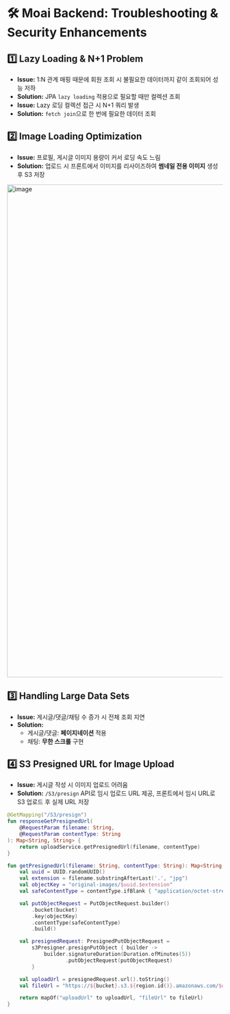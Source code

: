 # 🛠 Moai Backend: Troubleshooting & Security Enhancements

## 1️⃣ Lazy Loading & N+1 Problem
- **Issue:** 1:N 관계 매핑 때문에 회원 조회 시 불필요한 데이터까지 같이 조회되어 성능 저하  
- **Solution:** JPA `lazy loading` 적용으로 필요할 때만 컬렉션 조회  
- **Issue:** Lazy 로딩 컬렉션 접근 시 N+1 쿼리 발생  
- **Solution:** `fetch join`으로 한 번에 필요한 데이터 조회

## 2️⃣ Image Loading Optimization
- **Issue:** 프로필, 게시글 이미지 용량이 커서 로딩 속도 느림  
- **Solution:** 업로드 시 프론트에서 이미지를 리사이즈하여 **썸네일 전용 이미지** 생성 후 S3 저장
<img width="1261" height="1150" alt="image" src="https://github.com/user-attachments/assets/77732b4d-dd0b-4dcf-a010-4b523da8baad" />



## 3️⃣ Handling Large Data Sets
- **Issue:** 게시글/댓글/채팅 수 증가 시 전체 조회 지연  
- **Solution:**  
  - 게시글/댓글: **페이지네이션** 적용  
  - 채팅: **무한 스크롤** 구현

## 4️⃣ S3 Presigned URL for Image Upload
- **Issue:** 게시글 작성 시 이미지 업로드 어려움  
- **Solution:** `/S3/presign` API로 임시 업로드 URL 제공, 프론트에서 임시 URL로 S3 업로드 후 실제 URL 저장  

```kotlin
@GetMapping("/S3/presign")
fun responseGetPresignedUrl(
    @RequestParam filename: String,
    @RequestParam contentType: String
): Map<String, String> {
    return uploadService.getPresignedUrl(filename, contentType)
}

fun getPresignedUrl(filename: String, contentType: String): Map<String, String> {
    val uuid = UUID.randomUUID()
    val extension = filename.substringAfterLast('.', "jpg")
    val objectKey = "original-images/$uuid.$extension"
    val safeContentType = contentType.ifBlank { "application/octet-stream" }

    val putObjectRequest = PutObjectRequest.builder()
        .bucket(bucket)
        .key(objectKey)
        .contentType(safeContentType)
        .build()

    val presignedRequest: PresignedPutObjectRequest =
        s3Presigner.presignPutObject { builder ->
            builder.signatureDuration(Duration.ofMinutes(5))
                   .putObjectRequest(putObjectRequest)
        }

    val uploadUrl = presignedRequest.url().toString()
    val fileUrl = "https://${bucket}.s3.${region.id()}.amazonaws.com/$objectKey"

    return mapOf("uploadUrl" to uploadUrl, "fileUrl" to fileUrl)
}
